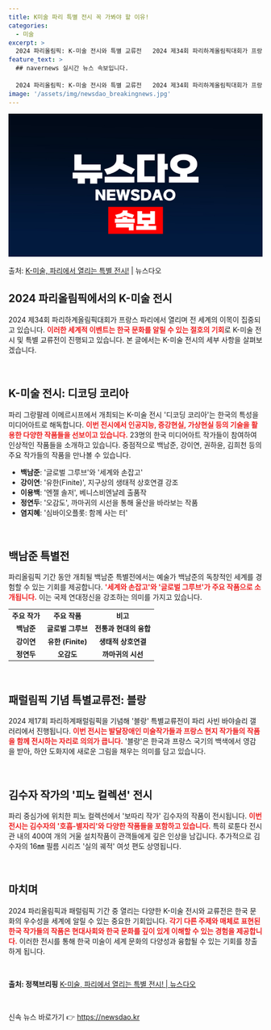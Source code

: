```yaml
---
title: K미술 파리 특별 전시 꼭 가봐야 할 이유!
categories:
  - 미술
excerpt: >
  2024 파리올림픽: K-미술 전시와 특별 교류전   2024 제34회 파리하계올림픽대회가 프랑스 파리에서 …
feature_text: >
  ## navernews 실시간 뉴스 속보입니다.

  2024 파리올림픽: K-미술 전시와 특별 교류전   2024 제34회 파리하계올림픽대회가 프랑스 파리에서 …
image: '/assets/img/newsdao_breakingnews.jpg'
---
```


![뉴스다오 속보](/assets/img/newsdao_breakingnews.jpg)

<p>출처: <a href="https://newsdao.kr/5022" rel="dofollow">K-미술, 파리에서 열리는 특별 전시!</a> | 뉴스다오</p>

<h2 data-ke-size="size26">2024 파리올림픽에서의 K-미술 전시</h2>

<p data-ke-size="size16">2024 제34회 파리하계올림픽대회가 프랑스 파리에서 열리며 전 세계의 이목이 집중되고 있습니다. <b><span style="color: #ee2323;">이러한 세계적 이벤트는 한국 문화를 알릴 수 있는 절호의 기회</span></b>로 K-미술 전시 및 특별 교류전이 진행되고 있습니다. 본 글에서는 K-미술 전시의 세부 사항을 살펴보겠습니다.</p>

<p data-ke-size="size16">&nbsp;</p>

<h2 data-ke-size="size26">K-미술 전시: 디코딩 코리아</h2>

<p data-ke-size="size16">파리 그랑팔레 이메르시프에서 개최되는 K-미술 전시 '디코딩 코리아'는 한국의 특성을 미디어아트로 해독합니다. <b><span style="color: #ee2323;">이번 전시에서 인공지능, 증강현실, 가상현실 등의 기술을 활용한 다양한 작품들을 선보이고 있습니다.</span></b> 23명의 한국 미디어아트 작가들이 참여하여 인상적인 작품들을 소개하고 있습니다. 중점적으로 백남준, 강이연, 권하윤, 김희천 등의 주요 작가들의 작품을 만나볼 수 있습니다.</p>

<ul>
<li><b>백남준</b>: '글로벌 그루브'와 '세계와 손잡고'</li>
<li><b>강이연</b>: '유한(Finite)', 지구상의 생태적 상호연결 강조</li>
<li><b>이용백</b>: '엔젤 솔저', 베니스비엔날레 출품작</li>
<li><b>정연두</b>: '오감도', 까마귀의 시선을 통해 울산을 바라보는 작품</li>
<li><b>염지혜</b>: '심바이오플롯: 함께 사는 터'</li>
</ul>

<p data-ke-size="size16">&nbsp;</p>

<h2 data-ke-size="size26">백남준 특별전</h2>

<p data-ke-size="size16">파리올림픽 기간 동안 개최될 백남준 특별전에서는 예술가 백남준의 독창적인 세계를 경험할 수 있는 기회를 제공합니다. <b><span style="color: #ee2323;">'세계와 손잡고'와 '글로벌 그루브'가 주요 작품으로 소개됩니다.</span></b> 이는 국제 연대정신을 강조하는 의미를 가지고 있습니다.</p>

<table>
<tr>
<td style="text-align: center; height: 17px;"><b>주요 작가</b></td>
<td style="text-align: center; height: 17px;"><b>주요 작품</b></td>
<td style="text-align: center; height: 17px;"><b>비고</b></td>
</tr>
<tr>
<td style="text-align: center; height: 17px;"><b>백남준</b></td>
<td style="text-align: center; height: 17px;"><b>글로벌 그루브</b></td>
<td style="text-align: center; height: 17px;"><b>전통과 현대의 융합</b></td>
</tr>
<tr>
<td style="text-align: center; height: 17px;"><b>강이연</b></td>
<td style="text-align: center; height: 17px;"><b>유한 (Finite)</b></td>
<td style="text-align: center; height: 17px;"><b>생태적 상호연결</b></td>
</tr>
<tr>
<td style="text-align: center; height: 17px;"><b>정연두</b></td>
<td style="text-align: center; height: 17px;"><b>오감도</b></td>
<td style="text-align: center; height: 17px;"><b>까마귀의 시선</b></td>
</tr>
<strong></strong></table>

<p data-ke-size="size16">&nbsp;</p>

<h2 data-ke-size="size26">패럴림픽 기념 특별교류전: 블랑</h2>

<p data-ke-size="size16">2024 제17회 파리하계패럴림픽을 기념해 '블랑' 특별교류전이 파리 사빈 바야슬리 갤러리에서 진행됩니다. <b><span style="color: #ee2323;">이번 전시는 발달장애인 미술작가들과 프랑스 현지 작가들의 작품을 함께 전시하는 자리로 의의가 큽니다.</span></b> '블랑'은 한국과 프랑스 국기의 백색에서 영감을 받아, 하얀 도화지에 새로운 그림을 채우는 의미를 담고 있습니다.</p>

<p data-ke-size="size16">&nbsp;</p>

<h2 data-ke-size="size26">김수자 작가의 '피노 컬렉션' 전시</h2>

<p data-ke-size="size16">파리 중심가에 위치한 피노 컬렉션에서 '보따리 작가' 김수자의 작품이 전시됩니다. <b><span style="color: #ee2323;">이번 전시는 김수자의 '호흡-별자리'와 다양한 작품들을 포함하고 있습니다.</span></b> 특히 로툰다 전시관 내의 400여 개의 거울 설치작품이 관객들에게 깊은 인상을 남깁니다. 추가적으로 김수자의 16㎜ 필름 시리즈 '실의 궤적' 여섯 편도 상영됩니다.</p>

<p data-ke-size="size16">&nbsp;</p>

<h2 data-ke-size="size26">마치며</h2>

<p data-ke-size="size16">2024 파리올림픽과 패럴림픽 기간 중 열리는 다양한 K-미술 전시와 교류전은 한국 문화의 우수성을 세계에 알릴 수 있는 중요한 기회입니다. <b><span style="color: #ee2323;">각기 다른 주제와 매체로 표현된 한국 작가들의 작품은 현대사회와 한국 문화를 깊이 있게 이해할 수 있는 경험을 제공합니다.</span></b> 이러한 전시를 통해 한국 미술이 세계 문화의 다양성과 융합될 수 있는 기회를 창출하게 됩니다.</p>

<p data-ke-size="size16">&nbsp;</p>

<p data-ke-size="size16"></p>

<p data-ke-size="size16"><b>출처: 정책브리핑</b> <a href="https://newsdao.kr/5022">K-미술, 파리에서 열리는 특별 전시! | 뉴스다오</a></p>

<p data-ke-size="size16">&nbsp;</p> 

신속 뉴스 바로가기 👉 <a href="https://newsdao.kr" rel="dofollow">https://newsdao.kr</a>


